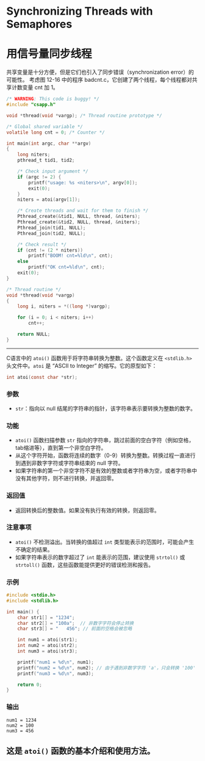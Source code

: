 # Synchronizing Threads with Semaphores
# 用信号量同步线程

共享变量是十分方便，但是它们也引入了同步错误（synchronization error）的可能性。
考虑图 12-16 中的程序 badcnt.c，它创建了两个线程，每个线程都对共享计数变量 cnt 加 1。

~~~c
/* WARNING: This code is buggy! */
#include "csapp.h"

void *thread(void *vargp); /* Thread routine prototype */

/* Global shared variable */
volatile long cnt = 0; /* Counter */

int main(int argc, char **argv)
{
    long niters;
    pthread_t tid1, tid2;

    /* Check input argument */
    if (argc != 2) {
        printf("usage: %s <niters>\n", argv[0]);
        exit(0);
    }
    niters = atoi(argv[1]);

    /* Create threads and wait for them to finish */
    Pthread_create(&tid1, NULL, thread, &niters);
    Pthread_create(&tid2, NULL, thread, &niters);
    Pthread_join(tid1, NULL);
    Pthread_join(tid2, NULL);

    /* Check result */
    if (cnt != (2 * niters))
        printf("BOOM! cnt=%ld\n", cnt);
    else
        printf("OK cnt=%ld\n", cnt);
    exit(0);
}

/* Thread routine */
void *thread(void *vargp)
{
    long i, niters = *((long *)vargp);

    for (i = 0; i < niters; i++)
        cnt++;

    return NULL;
}
~~~














----------------------------------------------------------------------------------------------------
C语言中的 `atoi()` 函数用于将字符串转换为整数。这个函数定义在 `<stdlib.h>` 头文件中。`atoi` 是 “ASCII to Integer” 的缩写。它的原型如下：

```c
int atoi(const char *str);
```

### 参数
- `str`：指向以 null 结尾的字符串的指针，该字符串表示要转换为整数的数字。

### 功能
- `atoi()` 函数扫描参数 `str` 指向的字符串，跳过前面的空白字符（例如空格，tab缩进等），直到第一个非空白字符。
- 从这个字符开始，函数将连续的数字（0-9）转换为整数。转换过程一直进行到遇到非数字字符或字符串结束的 null 字符。
- 如果字符串的第一个非空字符不是有效的整数或者字符串为空，或者字符串中没有其他字符，则不进行转换，并返回零。

### 返回值
- 返回转换后的整数值。如果没有执行有效的转换，则返回零。

### 注意事项
- `atoi()` 不检测溢出。当转换的值超过 `int` 类型能表示的范围时，可能会产生不确定的结果。
- 如果字符串表示的数字超过了 `int` 能表示的范围，建议使用 `strtol()` 或 `strtoll()` 函数，这些函数能提供更好的错误检测和报告。

### 示例
```c
#include <stdio.h>
#include <stdlib.h>

int main() {
    char str1[] = "1234";
    char str2[] = "100a";  // 非数字字符会停止转换
    char str3[] = "   456"; // 前面的空格会被忽略

    int num1 = atoi(str1);
    int num2 = atoi(str2);
    int num3 = atoi(str3);

    printf("num1 = %d\n", num1);
    printf("num2 = %d\n", num2); // 由于遇到非数字字符 'a'，只会转换 '100'
    printf("num3 = %d\n", num3);

    return 0;
}
```

### 输出
```
num1 = 1234
num2 = 100
num3 = 456
```

这是 `atoi()` 函数的基本介绍和使用方法。
----------------------------------------------------------------------------------------------------